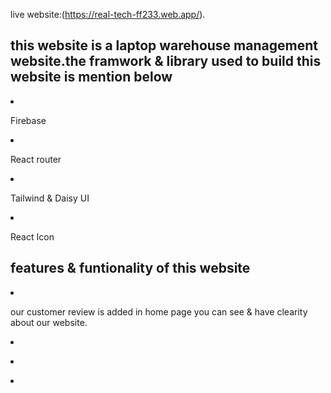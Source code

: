 
live website:(https://real-tech-ff233.web.app/).

<h2>this website is a laptop warehouse management website.the framwork & library used to build this website is mention below</h2>

<li><P>Firebase</p></li>
<li><P>React router</p></li>
<li><P>Tailwind & Daisy UI</p></li>
<li><P>React Icon</p></li>


<h2>features & funtionality of this website</h2>

<li><p>our customer review is added in home page you can see & have clearity about our website.</p></li>
<li><p></p></li>
<li><p></p></li>
<li><p></p></li>